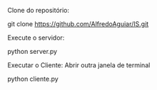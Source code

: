 Clone do repositório:
 
   git clone https://github.com/AlfredoAguiar/IS.git

  
 Execute o servidor:

python server.py



Executar o Cliente:
Abrir outra janela de terminal


python cliente.py

